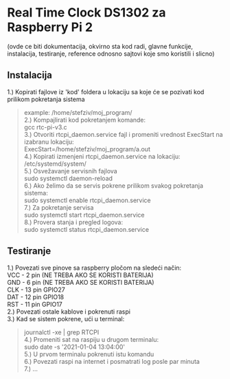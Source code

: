 # Real Time Clock DS1302 za Raspberry Pi 2

(ovde ce biti dokumentacija, okvirno sta kod radi, glavne funkcije, instalacija, testiranje, reference odnosno sajtovi koje smo koristili i slicno)

## Instalacija

1.) Kopirati fajlove iz 'kod' foldera u lokaciju sa koje će se pozivati kod prilikom pokretanja sistema<br />
>   example: /home/stefziv/moj_program/<br />
2.) Kompajlirati kod pokretanjem komande:<br />
>   gcc rtc-pi-v3.c<br />
3.) Otvoriti rtcpi_daemon.service fajl i promeniti vrednost ExecStart na izabranu lokaciju:<br />
>   ExecStart=/home/stefziv/moj_program/a.out<br />
4.) Kopirati izmenjeni rtcpi_daemon.service na lokaciju:<br />
>   /etc/systemd/system/<br />
5.) Osvežavanje servisnih fajlova<br />
>   sudo systemctl daemon-reload<br />
6.) Ako želimo da se servis pokrene prilikom svakog pokretanja sistema:<br />
>   sudo systemctl enable rtcpi_daemon.service<br />
7.) Za pokretanje servisa<br />
>   sudo systemctl start rtcpi_daemon.service<br />
8.) Provera stanja i pregled logova:<br />
>   sudo systemctl status rtcpi_daemon.service<br />

## Testiranje

1.) Povezati sve pinove sa raspberry pločom na sledeći način:<br />
VCC - 2 pin (NE TREBA AKO SE KORISTI BATERIJA)<br />
GND - 6 pin (NE TREBA AKO SE KORISTI BATERIJA)<br />
CLK - 13 pin GPIO27<br />
DAT - 12 pin GPIO18<br />
RST - 11 pin GPIO17<br />
2.) Povezati ostale kablove i pokrenuti raspi<br />
3.) Kad se sistem pokrene, ući u terminal:<br />
>   journalctl -xe | grep RTCPI<br />
4.) Promeniti sat na raspiju u drugom terminalu:<br />
>   sudo date -s '2021-01-04 13:04:00'<br />
5.) U prvom terminalu pokrenuti istu komandu<br />
6.) Povezati raspi na internet i posmatrati log posle par minuta<br />
7.) ...<br />
